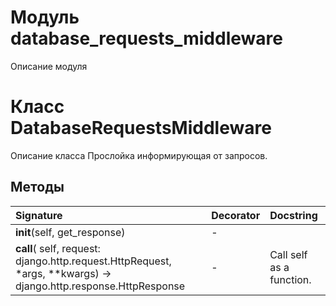 # Модуль database_requests_middleware

Описание модуля

# Класс DatabaseRequestsMiddleware

Описание класса Прослойка информирующая от запросов.

## Методы

| Signature                                                                                                       | Decorator | Docstring                |
| :-------------------------------------------------------------------------------------------------------------- | :-------- | :----------------------- |
| __init__(self, get_response)                                                                                    | -         |                          |
| __call__( self, request: django.http.request.HttpRequest, *args, **kwargs) -> django.http.response.HttpResponse | -         | Call self as a function. |